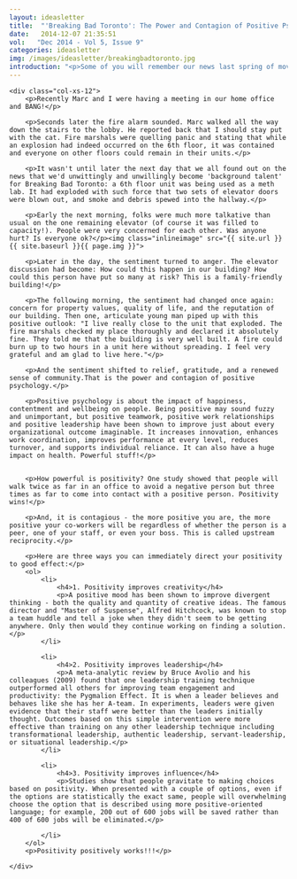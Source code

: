 ```yaml
---
layout: ideasletter
title:  "'Breaking Bad Toronto': The Power and Contagion of Positive Psychology"
date:   2014-12-07 21:35:51
vol:   "Dec 2014 - Vol 5, Issue 9"
categories: ideasletter
img: /images/ideasletter/breakingbadtoronto.jpg
introduction: "<p>Some of you will remember our news last spring of moving home and business to Liberty Village Toronto. In short, we love it: the vibrancy, the vibe, the friendliness. However, it isn't without incident. This last one both made the news AND inspired this ideasletter. To you all, happy holidays and happy new year!</p><p>Warmly,</p><p>Samantha and Dr. Marc Hurwitz</p>"
---
```

<div class="col-xs-12">

	<div class="col-xs-12">
		<p>Recently Marc and I were having a meeting in our home office and BANG!</p>
	 
		<p>Seconds later the fire alarm sounded. Marc walked all the way down the stairs to the lobby. He reported back that I should stay put with the cat. Fire marshals were quelling panic and stating that while an explosion had indeed occurred on the 6th floor, it was contained and everyone on other floors could remain in their units.</p>
		 
		<p>It wasn't until later the next day that we all found out on the news that we'd unwittingly and unwillingly become 'background talent' for Breaking Bad Toronto: a 6th floor unit was being used as a meth lab. It had exploded with such force that two sets of elevator doors were blown out, and smoke and debris spewed into the hallway.</p>
		   
		<p>Early the next morning, folks were much more talkative than usual on the one remaining elevator (of course it was filled to capacity!). People were very concerned for each other. Was anyone hurt? Is everyone ok?</p><img class="inlineimage" src="{{ site.url }}{{ site.baseurl }}{{ page.img }}">
		 
		<p>Later in the day, the sentiment turned to anger. The elevator discussion had become: How could this happen in our building? How could this person have put so many at risk? This is a family-friendly building!</p>
		 
		<p>The following morning, the sentiment had changed once again: concern for property values, quality of life, and the reputation of our building. Then one, articulate young man piped up with this positive outlook: "I live really close to the unit that exploded. The fire marshals checked my place thoroughly and declared it absolutely fine. They told me that the building is very well built. A fire could burn up to two hours in a unit here without spreading. I feel very grateful and am glad to live here."</p>
		 
		<p>And the sentiment shifted to relief, gratitude, and a renewed sense of community.That is the power and contagion of positive psychology.</p>
		 
		<p>Positive psychology is about the impact of happiness, contentment and wellbeing on people. Being positive may sound fuzzy and unimportant, but positive teamwork, positive work relationships and positive leadership have been shown to improve just about every organizational outcome imaginable. It increases innovation, enhances work coordination, improves performance at every level, reduces turnover, and supports individual reliance. It can also have a huge impact on health. Powerful stuff!</p>

		 
		<p>How powerful is positivity? One study showed that people will walk twice as far in an office to avoid a negative person but three times as far to come into contact with a positive person. Positivity wins!</p>
		 
		<p>And, it is contagious - the more positive you are, the more positive your co-workers will be regardless of whether the person is a peer, one of your staff, or even your boss. This is called upstream reciprocity.</p>
		 
		<p>Here are three ways you can immediately direct your positivity to good effect:</p>
		<ol>
			<li>
				<h4>1. Positivity improves creativity</h4>
				<p>A positive mood has been shown to improve divergent thinking - both the quality and quantity of creative ideas. The famous director and "Master of Suspense", Alfred Hitchcock, was known to stop a team huddle and tell a joke when they didn't seem to be getting anywhere. Only then would they continue working on finding a solution.</p>
			</li>

			<li>
				<h4>2. Positivity improves leadership</h4>
				<p>A meta-analytic review by Bruce Avolio and his colleagues (2009) found that one leadership training technique outperformed all others for improving team engagement and productivity: the Pygmalion Effect. It is when a leader believes and behaves like she has her A-team. In experiments, leaders were given evidence that their staff were better than the leaders initially thought. Outcomes based on this simple intervention were more effective than training on any other leadership technique including transformational leadership, authentic leadership, servant-leadership, or situational leadership.</p>
			</li>

			<li>
				<h4>3. Positivity improves influence</h4>
				<p>Studies show that people gravitate to making choices based on positivity. When presented with a couple of options, even if the options are statistically the exact same, people will overwhelming choose the option that is described using more positive-oriented language; for example, 200 out of 600 jobs will be saved rather than 400 of 600 jobs will be eliminated.</p>
		 
			</li>
		</ol>
		<p>Positivity positively works!!!</p>
		 
	</div>
</div>